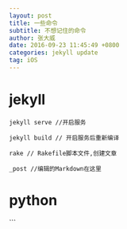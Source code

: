 ```yaml
---
layout: post
title: 一些命令
subtitle: 不想记住的命令
author: 张大威
date: 2016-09-23 11:45:49 +0800
categories: jekyll update
tag: iOS
---
```



<h1>jekyll</h1>

```
jekyll serve //开启服务

jekyll build // 开启服务后重新编译

rake // Rakefile脚本文件,创建文章

_post //编辑的Markdown在这里
```

<h1>python</h1>
```

```
